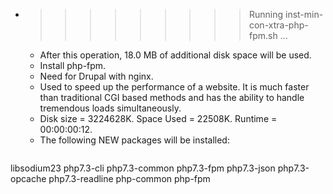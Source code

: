 * >>>>>>>>> Running inst-min-con-xtra-php-fpm.sh ...
  * After this operation, 18.0 MB of additional disk space will be used.
  * Install php-fpm.
  * Need for Drupal with nginx.
  * Used to speed up the performance of a website. It is much faster than traditional CGI based methods and has the ability to handle tremendous loads simultaneously.
  * Disk size = 3224628K. Space Used = 22508K. Runtime = 00:00:00:12.
  * The following NEW packages will be installed:
  ```bash
libsodium23 php7.3-cli php7.3-common php7.3-fpm php7.3-json
php7.3-opcache php7.3-readline php-common php-fpm
  ```
